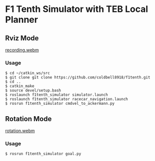 # F1 Tenth Simulator with TEB Local Planner 
## Rviz Mode  
[recording.webm](https://github.com/coldbell8918/f1tenth/assets/98142691/37c9daa1-5552-4675-9e5c-b6f6470fdc28)    
### Usage  
```
$ cd ~/catkin_ws/src  
$ git clone git clone https://github.com/coldbell8918/f1tenth.git
$ cd ..
$ catkin_make
$ source devel/setup.bash
$ roslaunch f1tenth_simulator simulator.launch  
$ roslaunch f1tenth_simulator racecar_navigation.launch  
$ rosrun f1tenth_simulator cmdvel_to_ackermann.py  
```
## Rotation Mode  
[rotation.webm](https://github.com/coldbell8918/f1tenth/assets/98142691/1abfb510-982f-4426-847f-2156b3843e78)  
### Usage  
```  
$ rosrun f1tenth_simulator goal.py  
```
